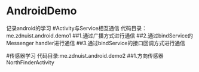 # AndroidDemo
记录android的学习
#Activity与Service相互通信
代码目录：me.zdnuist.android.demo1
##1.通过广播方式进行通信 
##2.通过bindService的 Messenger handler进行通信
##3.通过bindService的接口回调方式进行通信 

#传感器学习
代码目录:me.zdnuist.android.demo2
##1.方向传感器 NorthFinderActivity  
